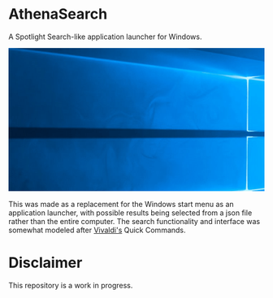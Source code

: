 # AthenaSearch

A Spotlight Search-like application launcher for Windows.

![Demo Gif](https://github.com/Vassalware/AthenaSearch/blob/develop/Art/demo.gif "Example Usage")

This was made as a replacement for the Windows start menu as an application launcher, with possible results being selected from a json file rather than the entire computer. The search functionality and interface was somewhat modeled after [Vivaldi's](https://vivaldi.com/) Quick Commands.

# Disclaimer

This repository is a work in progress.